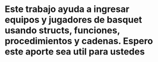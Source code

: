 # Este trabajo ayuda a ingresar equipos y jugadores de basquet usando structs, funciones, procedimientos y cadenas. Espero este aporte sea util para ustedes
